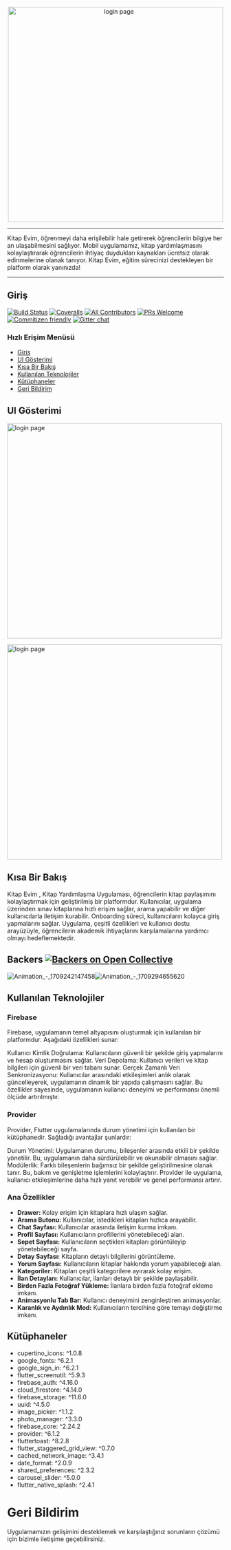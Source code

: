 <p align = "center" ><img width="500" alt="login page"  src=  "https://github.com/balciemirhan/TobetoApp/assets/120199233/8630ff60-e72a-49df-bab0-ef3127ba3dd8" class="right" > <p>



---


Kitap Evim, öğrenmeyi daha erişilebilir hale getirerek öğrencilerin bilgiye her an ulaşabilmesini sağlıyor. Mobil uygulamamız, kitap yardımlaşmasını kolaylaştırarak öğrencilerin ihtiyaç duydukları kaynakları ücretsiz olarak edinmelerine olanak tanıyor. Kitap Evim, eğitim sürecinizi destekleyen bir platform olarak yanınızda!


-----

## Giriş
[![Build Status](https://img.shields.io/travis/gitpoint/git-point.svg?style=flat-square)](https://travis-ci.org/gitpoint/git-point)
[![Coveralls](https://img.shields.io/coveralls/github/gitpoint/git-point.svg?style=flat-square)](https://coveralls.io/github/gitpoint/git-point)
[![All Contributors](https://img.shields.io/badge/all_contributors-73-orange.svg?style=flat-square)](./CONTRIBUTORS.md)
[![PRs Welcome](https://img.shields.io/badge/PRs-welcome-brightgreen.svg?style=flat-square)](http://makeapullrequest.com)
[![Commitizen friendly](https://img.shields.io/badge/commitizen-friendly-brightgreen.svg?style=flat-square)](http://commitizen.github.io/cz-cli/)
[![Gitter chat](https://img.shields.io/badge/chat-on_gitter-008080.svg?style=flat-square)](https://gitter.im/git-point)

### Hızlı Erişim Menüsü


- [Giriş](#giriş)
- [UI Gösterimi](#ui-gösterimi)
- [Kısa Bir Bakış](#kısa-bir-bakış)
- [Kullanılan Teknolojiler](#kullanılan-teknolojiler)
- [Kütüphaneler](#kütüphaneler)
- [Geri Bildirim](#geri-bildirim)



## UI Gösterimi

<img width="500" alt="login page" src=  "https://github.com/user-attachments/assets/a3391ba9-ec40-4aaa-8592-4f286864b50c"><br/>

<img width="500" alt="login page" src=  "https://github.com/user-attachments/assets/8bda2d8f-951d-422d-a4d7-f8409b146f14"><br/>




## Kısa Bir Bakış
Kitap Evim , Kitap Yardımlaşma Uygulaması, öğrencilerin kitap paylaşımını kolaylaştırmak için geliştirilmiş bir platformdur. Kullanıcılar, uygulama üzerinden sınav kitaplarına hızlı erişim sağlar, arama yapabilir ve diğer kullanıcılarla iletişim kurabilir. Onboarding süreci, kullanıcıların kolayca giriş yapmalarını sağlar. Uygulama, çeşitli özellikleri ve kullanıcı dostu arayüzüyle, öğrencilerin akademik ihtiyaçlarını karşılamalarına yardımcı olmayı hedeflemektedir.
## Backers [![Backers on Open Collective](https://opencollective.com/git-point/backers/badge.svg)](#backers)


![Animation_-_1709242147458](https://github.com/balciemirhan/TobetoApp/assets/120199233/908756cc-0d52-402e-b146-7a119cf0fdb6)![Animation_-_1709294655620](https://github.com/mehtapaygun/TobetoApp/assets/103212238/4c4f3281-3041-415f-930c-66fc152a4c76)


## Kullanılan Teknolojiler

### Firebase
Firebase, uygulamanın temel altyapısını oluşturmak için kullanılan bir platformdur. Aşağıdaki özellikleri sunar:

Kullanıcı Kimlik Doğrulama: Kullanıcıların güvenli bir şekilde giriş yapmalarını ve hesap oluşturmasını sağlar.
Veri Depolama: Kullanıcı verileri ve kitap bilgileri için güvenli bir veri tabanı sunar.
Gerçek Zamanlı Veri Senkronizasyonu: Kullanıcılar arasındaki etkileşimleri anlık olarak güncelleyerek, uygulamanın dinamik bir yapıda çalışmasını sağlar.
Bu özellikler sayesinde, uygulamanın kullanıcı deneyimi ve performansı önemli ölçüde artırılmıştır.

### Provider
Provider, Flutter uygulamalarında durum yönetimi için kullanılan bir kütüphanedir. Sağladığı avantajlar şunlardır:

Durum Yönetimi: Uygulamanın durumu, bileşenler arasında etkili bir şekilde yönetilir. Bu, uygulamanın daha sürdürülebilir ve okunabilir olmasını sağlar.
Modülerlik: Farklı bileşenlerin bağımsız bir şekilde geliştirilmesine olanak tanır. Bu, bakım ve genişletme işlemlerini kolaylaştırır.
Provider ile uygulama, kullanıcı etkileşimlerine daha hızlı yanıt verebilir ve genel performansı artırır.



### Ana Özellikler
- **Drawer:** Kolay erişim için kitaplara hızlı ulaşım sağlar.
- **Arama Butonu:** Kullanıcılar, istedikleri kitapları hızlıca arayabilir.
- **Chat Sayfası:** Kullanıcılar arasında iletişim kurma imkanı.
- **Profil Sayfası:** Kullanıcıların profillerini yönetebileceği alan.
- **Sepet Sayfası:** Kullanıcıların seçtikleri kitapları görüntüleyip yönetebileceği sayfa.
- **Detay Sayfası:** Kitapların detaylı bilgilerini görüntüleme.
- **Yorum Sayfası:** Kullanıcıların kitaplar hakkında yorum yapabileceği alan.
- **Kategoriler:** Kitapları çeşitli kategorilere ayırarak kolay erişim.
- **İlan Detayları:** Kullanıcılar, ilanları detaylı bir şekilde paylaşabilir.
- **Birden Fazla Fotoğraf Yükleme:** İlanlara birden fazla fotoğraf ekleme imkanı.
- **Animasyonlu Tab Bar:** Kullanıcı deneyimini zenginleştiren animasyonlar.
- **Karanlık ve Aydınlık Mod:** Kullanıcıların tercihine göre temayı değiştirme imkanı.


## Kütüphaneler
* cupertino_icons: ^1.0.8
* google_fonts: ^6.2.1
* google_sign_in: ^6.2.1 
* flutter_screenutil: ^5.9.3
* firebase_auth: ^4.16.0
* cloud_firestore: ^4.14.0
* firebase_storage: ^11.6.0
* uuid: ^4.5.0
* image_picker: ^1.1.2
* photo_manager: ^3.3.0
* firebase_core: ^2.24.2
* provider: ^6.1.2 
* fluttertoast: ^8.2.8
* flutter_staggered_grid_view: ^0.7.0
* cached_network_image: ^3.4.1
* date_format: ^2.0.9 
* shared_preferences: ^2.3.2 
* carousel_slider: ^5.0.0
* flutter_native_splash: ^2.4.1 

# Geri Bildirim
Uygulamamızın gelişimini desteklemek ve karşılaştığınız sorunların çözümü için bizimle iletişime geçebilirsiniz.

